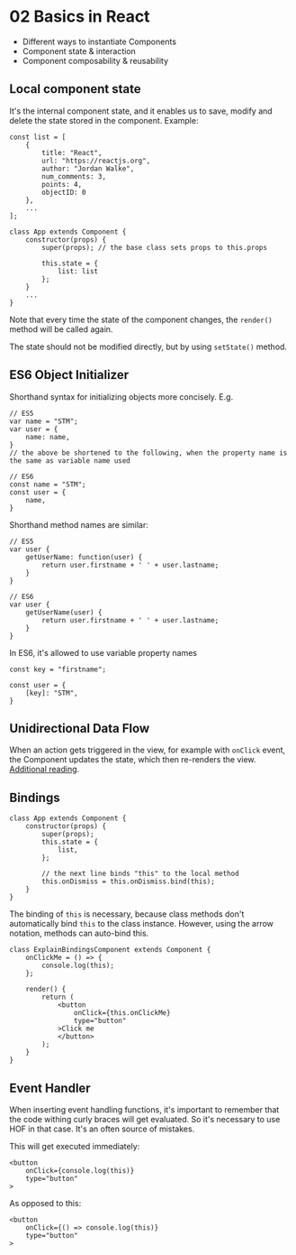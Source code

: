 # 02 Basics in React

  * Different ways to instantiate Components
  * Component state & interaction
  * Component composability & reusability

## Local component state

It's the internal component state, and it enables us to save, modify and delete the state stored in the component.
Example:

```
const list = [
    {
        title: "React",
        url: "https://reactjs.org",
        author: "Jordan Walke",
        num_comments: 3,
        points: 4,
        objectID: 0
    },
    ...
];

class App extends Component {
    constructor(props) {
        super(props); // the base class sets props to this.props

        this.state = {
            list: list
        };
    }
    ...
}
```

Note that every time the state of the component changes, the `render()` method will be called again. 

The state should not be modified directly, but by using `setState()` method.


## ES6 Object Initializer

Shorthand syntax for initializing objects more concisely. E.g.

```
// ES5
var name = "STM";
var user = {
    name: name,
}
// the above be shortened to the following, when the property name is the same as variable name used

// ES6
const name = "STM";
const user = {
    name,
}
```

Shorthand method names are similar: 

```
// ES5
var user {
    getUserName: function(user) {
        return user.firstname + ' ' + user.lastname;
    }
}

// ES6
var user {
    getUserName(user) {
        return user.firstname + ' ' + user.lastname;
    }
}
```

In ES6, it's allowed to use variable property names

```
const key = "firstname";

const user = {
    [key]: "STM",
}
```

## Unidirectional Data Flow

When an action gets triggered in the view, for example with `onClick` event, the Component updates the state, which then re-renders the view. [Additional reading](https://reactjs.org/docs/state-and-lifecycle.html).

## Bindings 

```
class App extends Component {
    constructor(props) {
        super(props);
        this.state = {
            list,
        };

        // the next line binds "this" to the local method
        this.onDismiss = this.onDismiss.bind(this);
    }
}
```

The binding of `this` is necessary, because class methods don't automatically bind `this` to the class instance. However, using the arrow notation, methods can auto-bind this.

```
class ExplainBindingsComponent extends Component {
    onClickMe = () => {
        console.log(this);
    };

    render() {
        return (
            <button
                onClick={this.onClickMe}
                type="button"
            >Click me
            </button>
        );
    }
}
```

## Event Handler

When inserting event handling functions, it's important to remember that the code withing curly braces will get evaluated. So it's necessary to use HOF in that case. It's an often source of mistakes.

This will get executed immediately:

```
<button
    onClick={console.log(this)}
    type="button"
>
```

As opposed to this:

```
<button
    onClick={() => console.log(this)}
    type="button"
>
```